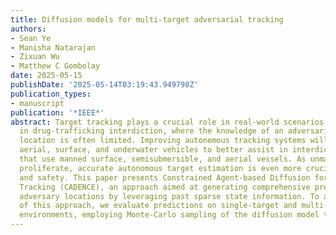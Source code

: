 ```yaml
---
title: Diffusion models for multi-target adversarial tracking
authors:
- Sean Ye
- Manisha Natarajan
- Zixuan Wu
- Matthew C Gombolay
date: 2025-05-15
publishDate: '2025-05-14T03:19:43.949798Z'
publication_types:
- manuscript
publication: '*IEEE*'
abstract: Target tracking plays a crucial role in real-world scenarios, particularly
  in drug-trafficking interdiction, where the knowledge of an adversarial target’s
  location is often limited. Improving autonomous tracking systems will enable unmanned
  aerial, surface, and underwater vehicles to better assist in interdicting smugglers
  that use manned surface, semisubmersible, and aerial vessels. As unmanned drones
  proliferate, accurate autonomous target estimation is even more crucial for security
  and safety. This paper presents Constrained Agent-based Diffusion for ENhanCEd Multi-Agent
  Tracking (CADENCE), an approach aimed at generating comprehensive predictions of
  adversary locations by leveraging past sparse state information. To assess the effectiveness
  of this approach, we evaluate predictions on single-target and multi-target pursuit
  environments, employing Monte-Carlo sampling of the diffusion model to …
---
```

